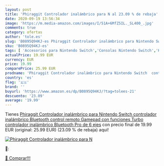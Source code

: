 ```yaml
---
layout: post
title: 'Phiraggit Controlador inalámbrico para N al 23.09 % de rebaja'
date: 2020-09-19 13:56:34
image: 'https://m.media-amazon.com/images/I/51A+6MfZ5IL._SL400_.jpg'
comments: true
category: ofertas
author: 'tole.es'
slug: 'B0895Q94KJ-es Phiraggit Controlador inalámbrico para Nintendo Switch...'
sku: 'B0895Q94KJ-es'
tags: [ 'Accesorios para Nintendo Switch','Consolas Nintendo Switch','Hardware y juegos para Nintendo Switch','Iluminación','Iluminación de ambiente de interior','Iluminación de interior','Iluminación decorativa y para usos específicos de interior','Juegos para Nintendo Switch','Mandos para Nintendo Switch','Videojuegos','nintendo', ]
actualPrice: 19.99 EUR
currency: EUR
price: 19.99
comparePrice: 25.99 EUR
prodname: 'Phiraggit Controlador inalámbrico para Nintendo Switch  controlador inalámbrico Bluetooth  control remoto Gamepad con funciones Turbo  controlador inalámbrico Bluetooth Pro de 6 ejes'
country: 'es'
flag: '🇪🇸'
brand: ''
buyurl: 'https://www.amazon.es/dp/B0895Q94KJ/?tag=tolees-21'
descuento: '23.09'
average: '19.99'
---
```


Tienes [Phiraggit Controlador inalámbrico para Nintendo Switch  controlador inalámbrico Bluetooth  control remoto Gamepad con funciones Turbo  controlador inalámbrico Bluetooth Pro de 6 ejes](https://www.amazon.es/dp/B0895Q94KJ/?tag=tolees-21) con precio final de  19.99 EUR (original: 25.99 EUR) (23.09 %  de rebaja) aqui!

[![Phiraggit Controlador inalámbrico para N](https://m.media-amazon.com/images/I/51A+6MfZ5IL._SL400_.jpg)](https://www.amazon.es/dp/B0895Q94KJ/?tag=tolees-21)

🔎:


[🛒 Comprar!!!](https://www.amazon.es/dp/B0895Q94KJ/?tag=tolees-21)
